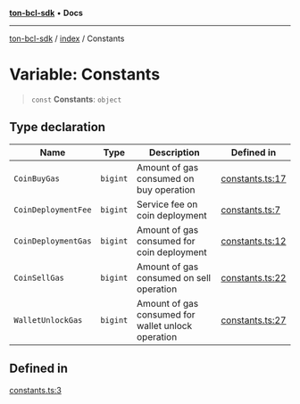 [**ton-bcl-sdk**](../../README.md) • **Docs**

***

[ton-bcl-sdk](../../README.md) / [index](../README.md) / Constants

# Variable: Constants

> `const` **Constants**: `object`

## Type declaration

| Name | Type | Description | Defined in |
| ------ | ------ | ------ | ------ |
| `CoinBuyGas` | `bigint` | Amount of gas consumed on buy operation | [constants.ts:17](https://github.com/ton-fun-tech/ton-bcl-sdk/blob/476d1616e5c488190cb07691b9395a27bae66f3a/src/constants.ts#L17) |
| `CoinDeploymentFee` | `bigint` | Service fee on coin deployment | [constants.ts:7](https://github.com/ton-fun-tech/ton-bcl-sdk/blob/476d1616e5c488190cb07691b9395a27bae66f3a/src/constants.ts#L7) |
| `CoinDeploymentGas` | `bigint` | Amount of gas consumed for coin deployment | [constants.ts:12](https://github.com/ton-fun-tech/ton-bcl-sdk/blob/476d1616e5c488190cb07691b9395a27bae66f3a/src/constants.ts#L12) |
| `CoinSellGas` | `bigint` | Amount of gas consumed on sell operation | [constants.ts:22](https://github.com/ton-fun-tech/ton-bcl-sdk/blob/476d1616e5c488190cb07691b9395a27bae66f3a/src/constants.ts#L22) |
| `WalletUnlockGas` | `bigint` | Amount of gas consumed for wallet unlock operation | [constants.ts:27](https://github.com/ton-fun-tech/ton-bcl-sdk/blob/476d1616e5c488190cb07691b9395a27bae66f3a/src/constants.ts#L27) |

## Defined in

[constants.ts:3](https://github.com/ton-fun-tech/ton-bcl-sdk/blob/476d1616e5c488190cb07691b9395a27bae66f3a/src/constants.ts#L3)
